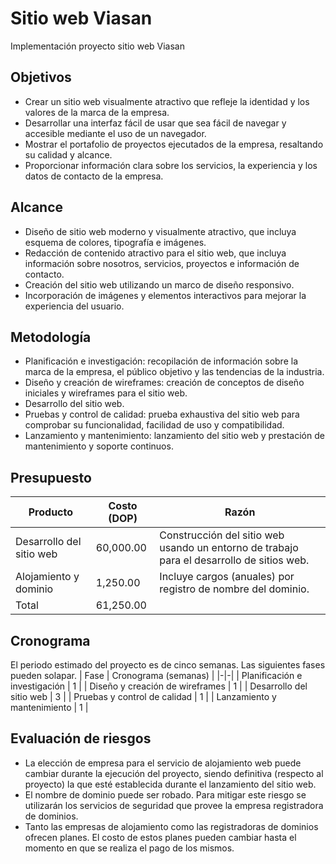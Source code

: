 # Sitio web Viasan
Implementación proyecto sitio web Viasan
## Objetivos
- Crear un sitio web visualmente atractivo que refleje la identidad y los valores de la marca de la empresa.
- Desarrollar una interfaz fácil de usar que sea fácil de navegar y accesible mediante el uso de un navegador.
- Mostrar el portafolio de proyectos ejecutados de la empresa, resaltando su calidad y alcance.
- Proporcionar información clara sobre los servicios, la experiencia y los datos de contacto de la empresa.
## Alcance
- Diseño de sitio web moderno y visualmente atractivo, que incluya esquema de colores, tipografía e imágenes.
- Redacción de contenido atractivo para el sitio web, que incluya información sobre nosotros, servicios, proyectos e información de contacto.
- Creación del sitio web utilizando un marco de diseño responsivo.
- Incorporación de imágenes y elementos interactivos para mejorar la experiencia del usuario.
## Metodología
- Planificación e investigación: recopilación de información sobre la marca de la empresa, el público objetivo y las tendencias de la industria.
- Diseño y creación de wireframes: creación de conceptos de diseño iniciales y wireframes para el sitio web.
- Desarrollo del sitio web.
- Pruebas y control de calidad: prueba exhaustiva del sitio web para comprobar su funcionalidad, facilidad de uso y compatibilidad.
- Lanzamiento y mantenimiento: lanzamiento del sitio web y prestación de mantenimiento y soporte continuos.
## Presupuesto
| Producto | Costo (DOP) | Razón |
|-|-|-|
| Desarrollo del sitio web | 60,000.00 | Construcción del sitio web usando un entorno de trabajo para el desarrollo de sitios web. |
| Alojamiento y dominio | 1,250.00 | Incluye cargos (anuales) por registro de nombre del dominio. |
| Total | 61,250.00|
## Cronograma
El periodo estimado del proyecto es de cinco semanas. Las siguientes fases pueden solapar.
| Fase | Cronograma (semanas) |
|-|-|
| Planificación e investigación | 1 |
| Diseño y creación de wireframes | 1 |
| Desarrollo del sitio web | 3 |
| Pruebas y control de calidad | 1 |
| Lanzamiento y mantenimiento | 1 |
## Evaluación de riesgos
- La elección de empresa para el servicio de alojamiento web puede cambiar durante la ejecución del proyecto, siendo definitiva (respecto al proyecto) la que esté establecida durante el lanzamiento del sitio web.
- El nombre de dominio puede ser robado. Para mitigar este riesgo se utilizarán los servicios de seguridad que provee la empresa registradora de dominios.
- Tanto las empresas de alojamiento como las registradoras de dominios ofrecen planes. El costo de estos planes pueden cambiar hasta el momento en que se realiza el pago de los mismos.
